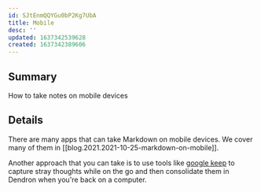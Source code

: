 ```yaml
---
id: SJtEnmQQYGu0bP2Kg7UbA
title: Mobile
desc: ''
updated: 1637342539628
created: 1637342389606
---
```


## Summary

How to take notes on mobile devices

## Details

There are many apps that can take Markdown on mobile devices. We cover many of them in [[blog.2021.2021-10-25-markdown-on-mobile]].

Another approach that you can take is to use tools like [google keep](https://keep.google.com/u/0/) to capture stray thoughts while on the go and then consolidate them in Dendron when you're back on a computer. 

